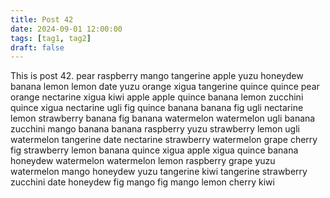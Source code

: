 ```yaml
---
title: Post 42
date: 2024-09-01 12:00:00
tags: [tag1, tag2]
draft: false
---
```

This is post 42.
pear
raspberry
mango
tangerine
apple
yuzu
honeydew
banana
lemon
lemon
date
yuzu
orange
xigua
tangerine
quince
quince
pear
orange
nectarine
xigua
kiwi
apple
apple
quince
banana
lemon
zucchini
quince
xigua
nectarine
ugli
fig
quince
banana
banana
fig
ugli
nectarine
lemon
strawberry
banana
fig
banana
watermelon
watermelon
ugli
banana
zucchini
mango
banana
banana
raspberry
yuzu
strawberry
lemon
ugli
watermelon
tangerine
date
nectarine
strawberry
watermelon
grape
cherry
fig
strawberry
lemon
banana
quince
xigua
apple
xigua
quince
banana
honeydew
watermelon
watermelon
lemon
raspberry
grape
yuzu
watermelon
mango
honeydew
yuzu
tangerine
kiwi
tangerine
strawberry
zucchini
date
honeydew
fig
mango
fig
mango
lemon
cherry
kiwi
